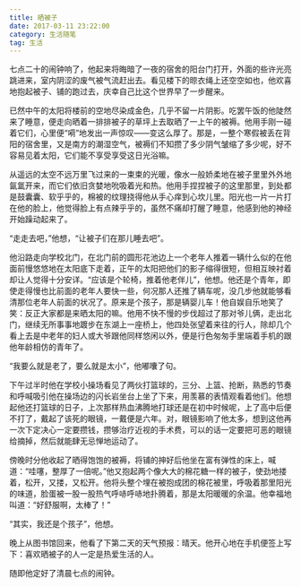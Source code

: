 ```yaml
---
title: 晒被子
date: 2017-03-11 23:22:00
category: 生活随笔
tag: 生活
---
```


七点二十的闹钟响了，他起来将晦暗了一夜的宿舍的阳台门打开，外面的些许光亮跳进来，室内阴涩的废气被气流赶出去。看见楼下的晾衣绳上还空空如也，他欢喜地抱起被子、铺的跑过去，庆幸自己比这个世界早了一步醒来。

<!-- more -->

已然中午的太阳将楼前的空地尽染成金色，几乎不留一片阴影。吃罢午饭的他陡然来了睡意，便走向晒着一排排被子的草坪上去取晒了一上午的被褥。他用手刚一碰着它们，心里便“嗬”地发出一声惊叹——变这么厚了。那是，一整个寒假被丢在背阳的宿舍里，又是南方的潮湿空气，被褥们不知攒了多少阴气皱缩了多少呢，好不容易见着太阳，它们能不享受享受这日光浴嘛。

从遥远的太空不远万里飞过来的一束束的光暖，像水一般娇柔地在被子里里外外地氤氲开来，而它们依旧贪婪地吮吸着光和热。他用手捏捏被子的这里那里，到处都是鼓囊囊、软乎乎的，棉被的纹理挠得他从手心痒到心坎儿里。阳光也一片一片打在他的脸上，他觉得脸上有点辣乎乎的，虽然不痛却打醒了睡意，他感到他的神经开始躁动起来了。

“走走去吧，”他想，“让被子们在那儿睡去吧”。

他沿路走向学校北门，在北门前的圆形花池边上一个老年人推着一辆什么似的在他面前慢悠悠地在太阳底下走着，正午的太阳把他们的影子缩得很短，但相互映衬着却让人觉得十分安详。“应该是个轮椅，推着他老伴儿”，他想。他还是个青年，即使走得慢也比前面的老年人要快一些，何况那人还推了辆车呢，没几步他就能够看清那位老年人前面的状况了。原来是个孩子，那是辆婴儿车！他自娱自乐地笑了笑：反正大家都是来晒太阳的嘛。他用不快不慢的步伐超过了那对爷儿俩，走出北门，继续无所事事地踱步在东湖上一座桥上，他四处张望着来往的行人，除却几个看上去是中老年的妇人或大爷跟他同样悠闲以外，便是行色匆匆手里端着手机的跟他年龄相仿的青年了。

“我要么就是老了，要么就是太小”，他嘟囔了句。

下午过半时他在学校小操场看见了两伙打篮球的，三分、上篮、抢断，熟悉的节奏和呼喊吸引他在操场边的闪长岩坐台上坐了下来，用羡慕的表情观看着他们。他想起他还打篮球的日子，上次那样热血沸腾地打球还是在初中时候呢，上了高中后便不打了，戴起了该死的眼镜，一戴便是六年。对，眼镜影响了他太多，想到这他再一次下定决心一定要攒钱，攒够治疗近视的手术费，可以的话一定要把可恶的眼镜给摘掉，然后就能肆无忌惮地运动了。

傍晚时分他收起了晒得饱饱的被褥，将铺的抻好后他坐在富有弹性的床上，喊道：“哇噻，整厚了一倍呢。”他又抱起两个像大大的棉花糖一样的被子，使劲地搂着，松开，又搂，又松开。他将头整个埋在被抱成团的棉花被里，呼吸着那里阳光的味道，脸蛋被一股一股热气呼哧呼哧地扑腾着，那是太阳暖暖的余温。他幸福地叫道：“好舒服啊，太棒了！”

“其实，我还是个孩子”，他想。

晚上从图书馆回来，他看了下第二天的天气预报：晴天。他开心地在手机便签上写下：喜欢晒被子的人一定是热爱生活的人。

随即他定好了清晨七点的闹钟。
